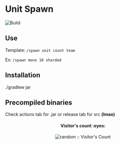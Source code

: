 # Unit Spawn
![Build](https://github.com/Volas171/UnitSpawn/workflows/Build/badge.svg)
## Use

Template: `/spawn unit count team`

Ex: `/spawn mono 10 sharded`

## Installation
./gradlew jar 

## Precompiled binaries 

Check actions tab for .jar or release tab for src **(lmao)**
<h4 align="center">Visitor's count :eyes:</h4>
<p align="center"><img src="https://profile-counter.glitch.me/%7Brandom%7D/count.svg" alt="random :: Visitor's Count" /></p>

